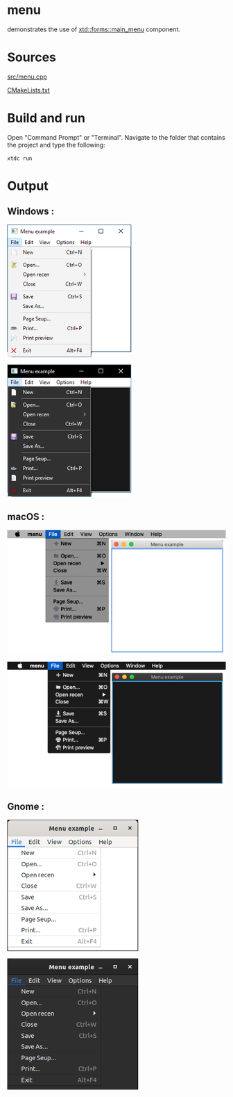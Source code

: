 # menu

demonstrates the use of [xtd::forms::main_menu](../../../../src/xtd_forms/include/xtd/forms/main_menu.hpp) component.

# Sources

[src/menu.cpp](src/menu.cpp)

[CMakeLists.txt](CMakeLists.txt)

# Build and run

Open "Command Prompt" or "Terminal". Navigate to the folder that contains the project and type the following:

```shell
xtdc run
```

# Output

## Windows :

![Screenshot](../../../../docs/pictures/examples/menu_w.png)

![Screenshot](../../../../docs/pictures/examples/menu_wd.png)

## macOS :

![Screenshot](../../../../docs/pictures/examples/menu_m.png)

![Screenshot](../../../../docs/pictures/examples/menu_md.png)

## Gnome :

![Screenshot](../../../../docs/pictures/examples/menu_g.png)

![Screenshot](../../../../docs/pictures/examples/menu_gd.png)
